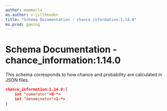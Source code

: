 ```yaml
---
author: mammerla
ms.author: v-jillheaden
title: "Schema Documentation - chance_information:1.14.0"
ms.prod: gaming
---
```


# Schema Documentation - chance_information:1.14.0

This schema corresponds to how chance and probability are calculated in JSON files.

```json
chance_information:1.14.0:{
    int "numerator"<0-*>
    int "denominator"<1-*>
}
```